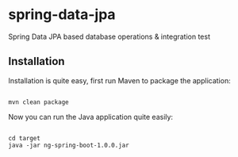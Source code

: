 # spring-data-jpa
Spring Data JPA based database operations & integration test

## Installation
Installation is quite easy, first run Maven to package the application:
```

mvn clean package
```

Now you can run the Java application quite easily:
```

cd target
java -jar ng-spring-boot-1.0.0.jar
```
